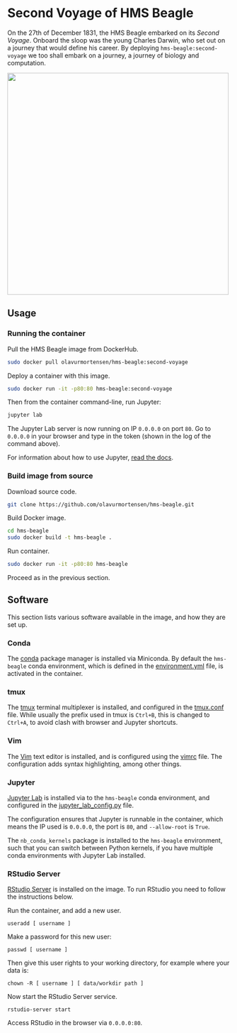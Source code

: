 # Second Voyage of HMS Beagle

On the 27th of December 1831, the HMS Beagle embarked on its _Second Voyage_. Onboard the sloop was the young Charles Darwin, who set out on a journey that would define his career. By deploying `hms-beagle:second-voyage` we too shall embark on a journey, a journey of biology and computation.

<img src="https://raw.githubusercontent.com/olavurmortensen/hms-beagle/master/images/PSM_V57_D097_Hms_beagle_in_the_straits_of_magellan.png" width=500>

## Usage

### Running the container

Pull the HMS Beagle image from DockerHub.

```bash
sudo docker pull olavurmortensen/hms-beagle:second-voyage
```

Deploy a container with this image.

```bash
sudo docker run -it -p80:80 hms-beagle:second-voyage
```

Then from the container command-line, run Jupyter:
```bash
jupyter lab
```

The Jupyter Lab server is now running on IP `0.0.0.0` on port `80`. Go to `0.0.0.0` in your browser and type in the token (shown in the log of the command above).

For information about how to use Jupyter, [read the docs](https://jupyterlab.readthedocs.io/en/stable/index.html).

### Build image from source

Download source code.

```bash
git clone https://github.com/olavurmortensen/hms-beagle.git
```

Build Docker image.

```bash
cd hms-beagle
sudo docker build -t hms-beagle .
```

Run container.

```bash
sudo docker run -it -p80:80 hms-beagle
```

Proceed as in the previous section.

## Software

This section lists various software available in the image, and how they are set up.

### Conda

The [conda](https://docs.conda.io/en/latest/miniconda.html) package manager is installed via Miniconda. By default the `hms-beagle` conda environment, which is defined in the [environment.yml](https://github.com/olavurmortensen/hms-beagle/blob/master/environment.yml) file, is activated in the container.

### tmux

The [tmux](https://github.com/tmux/tmux/wiki) terminal multiplexer is installed, and configured in the [tmux.conf](https://github.com/olavurmortensen/hms-beagle/blob/master/tmux.conf) file. While usually the prefix used in tmux is `Ctrl+B`, this is changed to `Ctrl+A`, to avoid clash with browser and Jupyter shortcuts.

### Vim

The [Vim](https://www.vim.org/) text editor is installed, and is configured using the [vimrc](https://github.com/olavurmortensen/hms-beagle/blob/master/vimrc) file. The configuration adds syntax highlighting, among other things.

### Jupyter

[Jupyter Lab]() is installed via to the `hms-beagle` conda environment, and configured in the [jupyter_lab_config.py](https://github.com/olavurmortensen/hms-beagle/blob/master/jupyter_lab_config.py) file.

The configuration ensures that Jupyter is runnable in the container, which means the IP used is `0.0.0.0`, the port is `80`, and `--allow-root` is `True`.

The `nb_conda_kernels` package is installed to the `hms-beagle` environment, such that you can switch between Python kernels, if you have multiple conda environments with Jupyter Lab installed.

### RStudio Server

[RStudio Server](https://rstudio.com/products/rstudio/download-server/) is installed on the image. To run RStudio you need to follow the instructions below.

Run the container, and add a new user.

```
useradd [ username ]
```

Make a password for this new user:

```
passwd [ username ]
```

Then give this user rights to your working directory, for example where your data is:

```
chown -R [ username ] [ data/workdir path ]
```

Now start the RStudio Server service.

```
rstudio-server start
```

Access RStudio in the browser via `0.0.0.0:80`.
